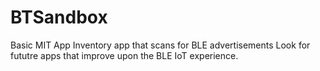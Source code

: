 # BTSandbox
Basic MIT App Inventory app that scans for BLE advertisements
Look for fututre apps that improve upon the BLE IoT experience.
